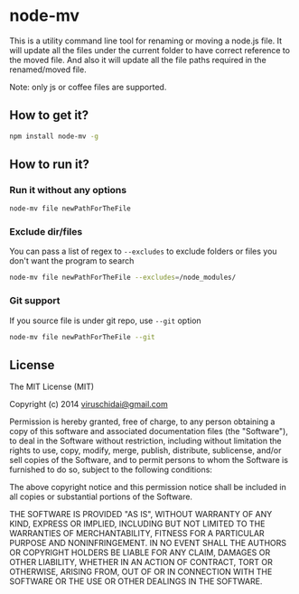 # node-mv

This is a utility command line tool for renaming or moving a node.js file. It will update all the files
under the current folder to have correct reference to the moved file. And also it will update all the file paths
required in the renamed/moved file.

Note: only js or coffee files are supported.


## How to get it?

```bash
npm install node-mv -g
```

## How to run it?

### Run it without any options
```bash
node-mv file newPathForTheFile
```

### Exclude dir/files

You can pass a list of regex to `--excludes` to exclude folders or files you don't want the program to search

```bash
node-mv file newPathForTheFile --excludes=/node_modules/
```

### Git support

If you source file is under git repo, use `--git` option


```bash
node-mv file newPathForTheFile --git
```

## License
The MIT License (MIT)

Copyright (c) 2014 viruschidai@gmail.com

Permission is hereby granted, free of charge, to any person obtaining a copy
of this software and associated documentation files (the "Software"), to deal
in the Software without restriction, including without limitation the rights
to use, copy, modify, merge, publish, distribute, sublicense, and/or sell
copies of the Software, and to permit persons to whom the Software is
furnished to do so, subject to the following conditions:

The above copyright notice and this permission notice shall be included in
all copies or substantial portions of the Software.

THE SOFTWARE IS PROVIDED "AS IS", WITHOUT WARRANTY OF ANY KIND, EXPRESS OR
IMPLIED, INCLUDING BUT NOT LIMITED TO THE WARRANTIES OF MERCHANTABILITY,
FITNESS FOR A PARTICULAR PURPOSE AND NONINFRINGEMENT. IN NO EVENT SHALL THE
AUTHORS OR COPYRIGHT HOLDERS BE LIABLE FOR ANY CLAIM, DAMAGES OR OTHER
LIABILITY, WHETHER IN AN ACTION OF CONTRACT, TORT OR OTHERWISE, ARISING FROM,
OUT OF OR IN CONNECTION WITH THE SOFTWARE OR THE USE OR OTHER DEALINGS IN
THE SOFTWARE.
